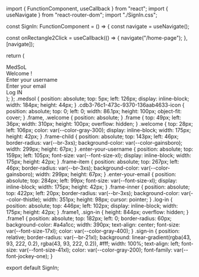 import { FunctionComponent, useCallback } from "react";
import { useNavigate } from "react-router-dom";
import "./SignIn.css";

const SignIn: FunctionComponent = () => {
  const navigate = useNavigate();

  const onRectangle2Click = useCallback(() => {
    navigate("/home-page");
  }, [navigate]);

  return (
    <div className="sign-in">
      <div className="frame">
        <div className="medsol">MedSoL</div>
        <img
          className="cdb3-76c1-473c-9370-136aab4633-icon"
          alt=""
          src="/2274cdb376c1473c9370136aab463338removebgpreview-1@2x.png"
        />
      </div>
      <div className="frame1">
        <div className="welcome">Welcome !</div>
        <div className="frame-child" />
        <div className="enter-your-username">Enter your username</div>
        <div className="frame-item" />
        <div className="enter-your-email">Enter your email</div>
        <div className="frame-inner" onClick={onRectangle2Click} />
        <div className="log-in">Log IN</div>
      </div>
    </div>
  );
};
.medsol {
  position: absolute;
  top: 5px;
  left: 126px;
  display: inline-block;
  width: 184px;
  height: 44px;
}
.cdb3-76c1-473c-9370-136aab4633-icon {
  position: absolute;
  top: 0;
  left: 0;
  width: 86.1px;
  height: 100px;
  object-fit: cover;
}
.frame,
.welcome {
  position: absolute;
}
.frame {
  top: 49px;
  left: 36px;
  width: 310px;
  height: 100px;
  overflow: hidden;
}
.welcome {
  top: 28px;
  left: 106px;
  color: var(--color-gray-300);
  display: inline-block;
  width: 175px;
  height: 42px;
}
.frame-child {
  position: absolute;
  top: 143px;
  left: 46px;
  border-radius: var(--br-3xs);
  background-color: var(--color-gainsboro);
  width: 299px;
  height: 67px;
}
.enter-your-username {
  position: absolute;
  top: 159px;
  left: 105px;
  font-size: var(--font-size-xl);
  display: inline-block;
  width: 175px;
  height: 42px;
}
.frame-item {
  position: absolute;
  top: 267px;
  left: 46px;
  border-radius: var(--br-3xs);
  background-color: var(--color-gainsboro);
  width: 299px;
  height: 67px;
}
.enter-your-email {
  position: absolute;
  top: 284px;
  left: 99px;
  font-size: var(--font-size-xl);
  display: inline-block;
  width: 175px;
  height: 42px;
}
.frame-inner {
  position: absolute;
  top: 422px;
  left: 20px;
  border-radius: var(--br-3xs);
  background-color: var(--color-thistle);
  width: 351px;
  height: 98px;
  cursor: pointer;
}
.log-in {
  position: absolute;
  top: 446px;
  left: 102px;
  display: inline-block;
  width: 175px;
  height: 42px;
}
.frame1,
.sign-in {
  height: 844px;
  overflow: hidden;
}
.frame1 {
  position: absolute;
  top: 182px;
  left: 0;
  border-radius: 60px;
  background-color: #a4a1cc;
  width: 390px;
  text-align: center;
  font-size: var(--font-size-17xl);
  color: var(--color-gray-400);
}
.sign-in {
  position: relative;
  border-radius: var(--br-21xl);
  background: linear-gradient(rgba(43, 93, 222, 0.2), rgba(43, 93, 222, 0.2)),
    #fff;
  width: 100%;
  text-align: left;
  font-size: var(--font-size-41xl);
  color: var(--color-gray-200);
  font-family: var(--font-jockey-one);
}



export default SignIn;
